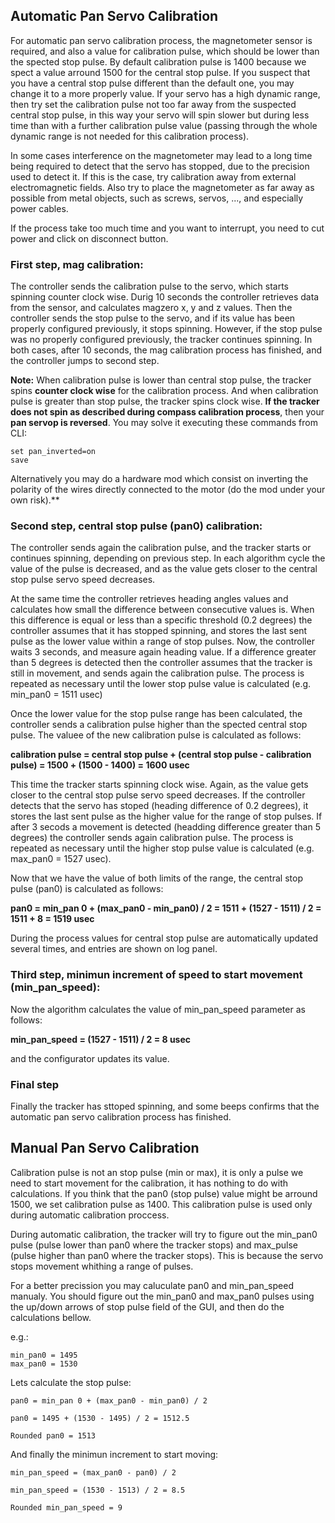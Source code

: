 ## Automatic Pan Servo Calibration

For automatic pan servo calibration process, the magnetometer sensor is required, and also a value for calibration pulse, which should be lower than the spected stop pulse. By default calibration pulse is 1400 because we spect a value arround 1500 for the central stop pulse. If you suspect that you have a central stop pulse different than the default one, you may change it to a more properly value. If your servo has a high dynamic range, then try set the calibration pulse not too far away from the suspected central stop pulse, in this way your servo will spin slower but during less time than with a  further calibration pulse value (passing through the whole dynamic range is not needed for this calibration process).

In some cases interference on the magnetometer may lead to a long time being required to detect that the servo has stopped, due to the precision used to detect it. If this is the case, try calibration away from external electromagnetic fields. Also try to place the magnetometer as far away as possible from metal objects, such as screws, servos, ..., and especially power cables.

If the process take too much time and you want to interrupt, you need to cut power and click on disconnect button.

### First step, mag calibration:

The controller sends the calibration pulse to the servo, which starts spinning counter clock wise. Durig 10 seconds the controller retrieves data from the sensor, and calculates magzero x, y and z values. Then the controller sends the stop pulse to the servo, and if its value has been properly configured previously, it stops spinning. However, if the stop pulse was no properly configured previously, the tracker continues spinning. In both cases, after 10 seconds, the mag calibration process has finished, and the controller jumps to second step. 

**Note:** When calibration pulse is lower than central stop pulse, the tracker spins **counter clock wise** for the calibration process. And when calibration pulse is greater than stop pulse, the tracker spins clock wise. **If the tracker does not spin as described during compass calibration process**, then your **pan servop is reversed**. You may solve it executing these commands from CLI:

```
set pan_inverted=on
save
```

Alternatively you may do a hardware mod which consist on inverting the polarity of the wires directly connected to the motor (do the mod under your own risk).**

### Second step, central stop pulse (pan0) calibration:

The controller sends again the calibration pulse, and the tracker starts or continues spinning, depending on previous step. In each algorithm cycle the value of the pulse is decreased, and as the value gets closer to the central stop pulse servo speed decreases.

At the same time the controller retrieves heading angles values and calculates how small the difference between consecutive values is. When this difference is equal or less than a specific threshold (0.2 degrees) the controller assumes that it has stopped spinning, and stores the last sent pulse as the lower value within a range of stop pulses. Now, the controller waits 3 seconds, and measure again heading value. If a difference greater than 5 degrees is detected then the controller assumes that the tracker is still in movement, and sends again the calibration pulse. The process is repeated as necessary until the lower stop pulse value is calculated (e.g. min_pan0 = 1511 usec)

Once the lower value for the stop pulse range has been calculated, the controller sends a calibration pulse higher than the spected central stop pulse. The valuee of the new calibration pulse is calculated as follows:

**calibration pulse = central stop pulse + (central stop pulse - calibration pulse) = 1500 + (1500 - 1400) = 1600 usec**

This time the tracker starts spinning clock wise. Again, as the value gets closer to the central stop pulse servo speed decreases. If the controller detects that the servo has stoped (heading difference of 0.2 degrees), it stores the last sent pulse as the higher value for the range of stop pulses. If after 3 secods a movement is detected (headding difference greater than 5 degrees) the controller sends again calibration pulse. The process is repeated as necessary until the higher stop pulse value is calculated (e.g. max_pan0 = 1527 usec).

Now that we have the value of both limits of the range, the central stop pulse (pan0) is calculated as follows:

**pan0 = min_pan 0 + (max_pan0 - min_pan0) / 2 = 1511 + (1527 - 1511) / 2 = 1511 + 8 = 1519 usec**

During the process values for central stop pulse are automatically updated several times, and entries are shown on log panel.

### Third step, minimun increment of speed to start movement (min_pan_speed):

Now the algorithm calculates the value of min_pan_speed parameter as follows:

**min_pan_speed = (1527 - 1511) / 2 = 8 usec**

and the configurator updates its value.

### Final step

Finally the tracker has sttoped spinning, and some beeps confirms that the automatic pan servo calibration process has finished.

## Manual Pan Servo Calibration
	
Calibration pulse is not an stop pulse (min or max), it is only a pulse we need to start movement for the calibration, it has nothing to do with calculations. If you think that the pan0 (stop pulse) value might be arround 1500, we set calibration pulse as 1400. This calibration pulse is used only during automatic calibration proccess.

During automatic calibration, the tracker will try to figure out the min_pan0 pulse (pulse lower than pan0 where the tracker stops) and max_pulse (pulse higher than pan0 where the tracker stops). This is because the servo stops movement whithing a range of pulses.

For a better precission you may caluculate pan0 and min_pan_speed manualy. You should figure out the min_pan0 and max_pan0 pulses using the up/down arrows of stop pulse field of the GUI, and then do the calculations bellow.

e.g.:

	min_pan0 = 1495 
	max_pan0 = 1530

Lets calculate the stop pulse:

	pan0 = min_pan 0 + (max_pan0 - min_pan0) / 2

	pan0 = 1495 + (1530 - 1495) / 2 = 1512.5

	Rounded pan0 = 1513

And finally the minimun increment to start moving:

	min_pan_speed = (max_pan0 - pan0) / 2 

	min_pan_speed = (1530 - 1513) / 2 = 8.5

	Rounded min_pan_speed = 9

